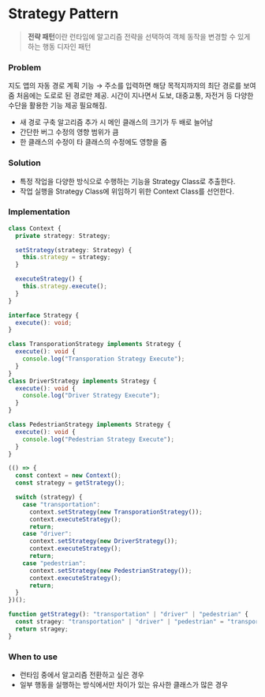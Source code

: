 # Strategy Pattern

> **전략 패턴**이란 런타임에 알고리즘 전략을 선택하여 객체 동작을 변경할 수 있게 하는 행동 디자인 패턴

### Problem

지도 앱의 자동 경로 계획 기능 → 주소를 입력하면 해당 목적지까지의 최단 경로를 보여줌
처음에는 도로로 된 경로만 제공. 시간이 지나면서 도보, 대중교통, 자전거 등 다양한 수단을 활용한 기능 제공 필요해짐.

- 새 경로 구축 알고리즘 추가 시 메인 클래스의 크기가 두 배로 늘어남
- 간단한 버그 수정의 영향 범위가 큼
- 한 클래스의 수정이 타 클래스의 수정에도 영향을 줌

### Solution

- 특정 작업을 다양한 방식으로 수행하는 기능을 Strategy Class로 추출한다.
- 작업 실행을 Strategy Class에 위임하기 위한 Context Class를 선언한다.

### Implementation

```ts
class Context {
  private strategy: Strategy;

  setStrategy(strategy: Strategy) {
    this.strategy = strategy;
  }

  executeStrategy() {
    this.strategy.execute();
  }
}

interface Strategy {
  execute(): void;
}

class TransporationStrategy implements Strategy {
  execute(): void {
    console.log("Transporation Strategy Execute");
  }
}
class DriverStrategy implements Strategy {
  execute(): void {
    console.log("Driver Strategy Execute");
  }
}

class PedestrianStrategy implements Strategy {
  execute(): void {
    console.log("Pedestrian Strategy Execute");
  }
}

(() => {
  const context = new Context();
  const strategy = getStrategy();

  switch (strategy) {
    case "transportation":
      context.setStrategy(new TransporationStrategy());
      context.executeStrategy();
      return;
    case "driver":
      context.setStrategy(new DriverStrategy());
      context.executeStrategy();
      return;
    case "pedestrian":
      context.setStrategy(new PedestrianStrategy());
      context.executeStrategy();
      return;
  }
})();

function getStrategy(): "transportation" | "driver" | "pedestrian" {
  const stragey: "transportation" | "driver" | "pedestrian" = "transportation";
  return stragey;
}
```

### When to use

- 런타임 중에서 알고리즘 전환하고 싶은 경우
- 일부 행동을 실행하는 방식에서만 차이가 있는 유사한 클래스가 많은 경우
